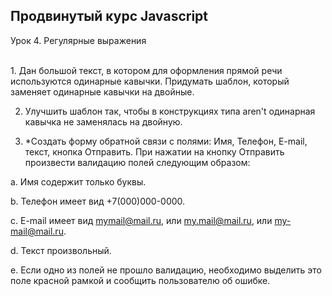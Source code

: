 ## Продвинутый курс Javascript

Урок 4. Регулярные выражения

<br>
1. Дан большой текст, в котором для оформления прямой речи используются 
одинарные кавычки. Придумать шаблон, который заменяет одинарные кавычки 
на двойные.

2. Улучшить шаблон так, чтобы в конструкциях типа aren't одинарная кавычка 
не заменялась на двойную.

3. *Создать форму обратной связи с полями: Имя, Телефон, E-mail, текст, кнопка 
Отправить. При нажатии на кнопку Отправить произвести валидацию полей следующим 
образом:

a. Имя содержит только буквы.

b. Телефон имеет вид +7(000)000-0000.

c. E-mail имеет вид mymail@mail.ru, или my.mail@mail.ru, или my-mail@mail.ru.

d. Текст произвольный.

e. Если одно из полей не прошло валидацию, необходимо выделить это 
поле красной рамкой и сообщить пользователю об ошибке.